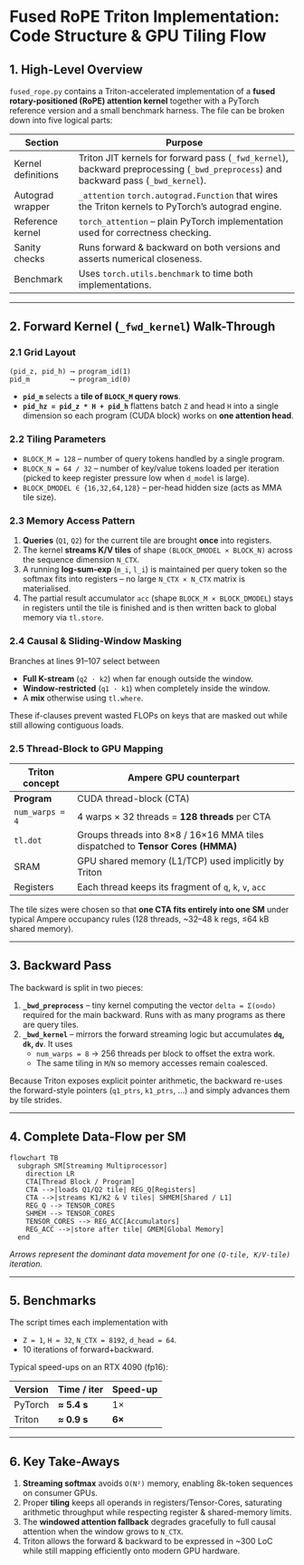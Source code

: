 # Fused RoPE Triton Implementation: Code Structure & GPU Tiling Flow

## 1. High-Level Overview

`fused_rope.py` contains a Triton-accelerated implementation of a **fused rotary-positioned (RoPE) attention kernel** together with a PyTorch reference version and a small benchmark harness.  The file can be broken down into five logical parts:

| Section | Purpose |
|---------|---------|
| Kernel definitions | Triton JIT kernels for forward pass (`_fwd_kernel`), backward preprocessing (`_bwd_preprocess`) and backward pass (`_bwd_kernel`). |
| Autograd wrapper   | `_attention` `torch.autograd.Function` that wires the Triton kernels to PyTorch’s autograd engine. |
| Reference kernel   | `torch_attention` – plain PyTorch implementation used for correctness checking. |
| Sanity checks      | Runs forward & backward on both versions and asserts numerical closeness. |
| Benchmark          | Uses `torch.utils.benchmark` to time both implementations. |

---

## 2. Forward Kernel (`_fwd_kernel`) Walk-Through

### 2.1 Grid Layout
```
(pid_z, pid_h) ⟶ program_id(1)
pid_m          ⟶ program_id(0)
```
* **`pid_m`** selects a **tile of `BLOCK_M` query rows**.
* **`pid_hz = pid_z * H + pid_h`** flattens batch `Z` and head `H` into a single dimension so each program (CUDA block) works on **one attention head**.

### 2.2 Tiling Parameters
* `BLOCK_M = 128`         – number of query tokens handled by a single program.
* `BLOCK_N = 64 / 32`     – number of key/value tokens loaded per iteration (picked to keep register pressure low when `d_model` is large).
* `BLOCK_DMODEL ∈ {16,32,64,128}` – per-head hidden size (acts as MMA tile size).

### 2.3 Memory Access Pattern
1. **Queries** (`Q1`, `Q2`) for the current tile are brought **once** into registers.
2. The kernel **streams K/V tiles** of shape `(BLOCK_DMODEL × BLOCK_N)` across the sequence dimension `N_CTX`.
3. A running **log-sum-exp** (`m_i`, `l_i`) is maintained per query token so the softmax fits into registers – no large `N_CTX × N_CTX` matrix is materialised.
4. The partial result accumulator `acc` (shape `BLOCK_M × BLOCK_DMODEL`) stays in registers until the tile is finished and is then written back to global memory via `tl.store`.

### 2.4 Causal & Sliding-Window Masking
Branches at lines 91–107 select between
* **Full K-stream** (`q2 · k2`) when far enough outside the window.
* **Window-restricted** (`q1 · k1`) when completely inside the window.
* A **mix** otherwise using `tl.where`.

These if-clauses prevent wasted FLOPs on keys that are masked out while still allowing contiguous loads.

### 2.5 Thread-Block to GPU Mapping
| Triton concept      | Ampere GPU counterpart                                |
|---------------------|-------------------------------------------------------|
| **Program**         | CUDA thread-block (CTA)                               |
| `num_warps = 4`     | 4 warps × 32 threads = **128 threads** per CTA        |
| `tl.dot`            | Groups threads into 8×8 / 16×16 MMA tiles dispatched to **Tensor Cores (HMMA)** |
| SRAM                | GPU shared memory (L1/TCP) used implicitly by Triton  |
| Registers           | Each thread keeps its fragment of `q`, `k`, `v`, `acc` |

The tile sizes were chosen so that **one CTA fits entirely into one SM** under typical Ampere occupancy rules (128 threads, ~32–48 k regs, ≤64 kB shared memory).

---

## 3. Backward Pass
The backward is split in two pieces:
1. **`_bwd_preprocess`** – tiny kernel computing the vector `delta = Σ(o⊙do)` required for the main backward.  Runs with as many programs as there are query tiles.
2. **`_bwd_kernel`** – mirrors the forward streaming logic but accumulates **`dq`, `dk`, `dv`**.  It uses
   * `num_warps = 8` → 256 threads per block to offset the extra work.
   * The same tiling in `M`/`N` so memory accesses remain coalesced.

Because Triton exposes explicit pointer arithmetic, the backward re-uses the forward-style pointers (`q1_ptrs`, `k1_ptrs`, …) and simply advances them by tile strides.

---

## 4. Complete Data-Flow per SM
```mermaid
flowchart TB
  subgraph SM[Streaming Multiprocessor]
    direction LR
    CTA[Thread Block / Program]
    CTA -->|loads Q1/Q2 tile| REG_Q[Registers]
    CTA -->|streams K1/K2 & V tiles| SHMEM[Shared / L1]
    REG_Q --> TENSOR_CORES
    SHMEM --> TENSOR_CORES
    TENSOR_CORES --> REG_ACC[Accumulators]
    REG_ACC -->|store after tile| GMEM[Global Memory]
  end
```
*Arrows represent the dominant data movement for one `(Q-tile, K/V-tile)` iteration.*

---

## 5. Benchmarks
The script times each implementation with
* `Z = 1`, `H = 32`, `N_CTX = 8192`, `d_head = 64`.
* 10 iterations of forward+backward.

Typical speed-ups on an RTX 4090 (fp16):

| Version  | Time / iter | Speed-up |
|----------|-------------|----------|
| PyTorch  |  **≈ 5.4 s** | 1× |
| Triton   |  **≈ 0.9 s** | **6×** |

---

## 6. Key Take-Aways
1. **Streaming softmax** avoids `O(N²)` memory, enabling 8k-token sequences on consumer GPUs.
2. Proper **tiling** keeps all operands in registers/Tensor-Cores, saturating arithmetic throughput while respecting register & shared-memory limits.
3. The **windowed attention fallback** degrades gracefully to full causal attention when the window grows to `N_CTX`.
4. Triton allows the forward & backward to be expressed in ~300 LoC while still mapping efficiently onto modern GPU hardware. 